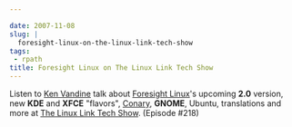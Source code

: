 ```yaml
---

date: 2007-11-08
slug: |
  foresight-linux-on-the-linux-link-tech-show
tags:
 - rpath
title: Foresight Linux on The Linux Link Tech Show
---
```


Listen to [Ken Vandine](http://ken.vandine.org/) talk about [Foresight
Linux](http://www.foresightlinux.org)\'s upcoming **2.0** version, new
**KDE** and **XFCE** "flavors",
[Conary](http://wiki.rpath.com/wiki/Conary), **GNOME**, Ubuntu,
translations and more at [The Linux Link Tech
Show](http://www.tllts.org/). (Episode \#218)
